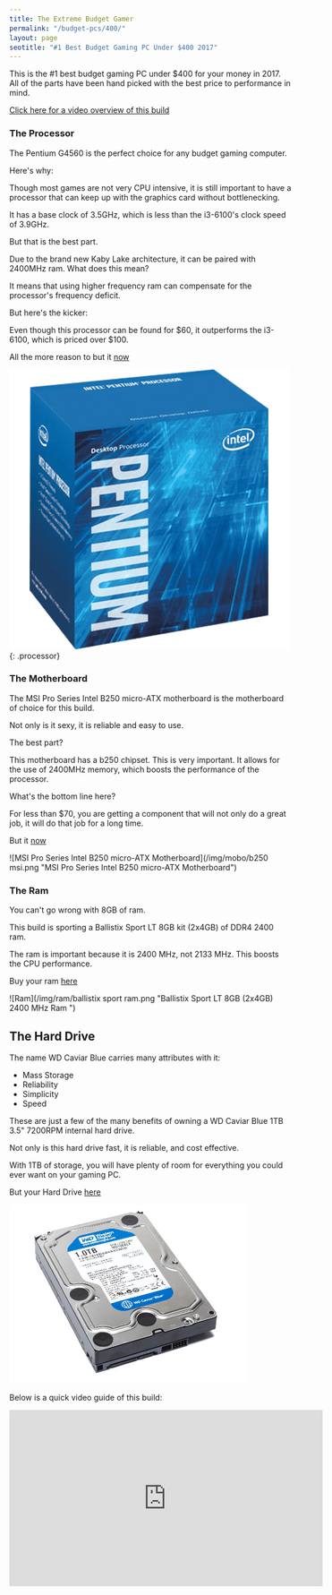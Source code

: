 ```yaml
---
title: The Extreme Budget Gamer 
permalink: "/budget-pcs/400/"
layout: page
seotitle: "#1 Best Budget Gaming PC Under $400 2017" 
---
```


This is the #1 best budget gaming PC under $400 for your money in 2017. All of the parts have been hand picked with the best price to performance in mind.

<a href="#video"> Click here for a video overview of this build</a> 

### The Processor 

The Pentium G4560 is the perfect choice for any budget gaming computer.

Here's why:

Though most games are not very CPU intensive, it is still important to have a processor that can keep up with the graphics card without bottlenecking.

 It has a base clock of 3.5GHz, which is less than the i3-6100's clock speed of 3.9GHz. 

 But that is the best part. 

 Due to the brand new Kaby Lake architecture, it can be paired with 2400MHz ram. What does this mean? 

 It means that using higher frequency ram can compensate for the processor's frequency deficit. 

 But here's the kicker: 

 Even though this processor can be found for $60, it outperforms the i3-6100, which is priced over $100. 

All the more reason to but it [now](https://www.amazon.com/gp/product/B01NCE8T92/ref=as_li_tl?ie=UTF8&camp=1789&creative=9325&creativeASIN=B01NCE8T92&linkCode=as2&tag=flarp0c-20&linkId=69a3b5167482f5d9a55a6f56ae5bc656)

![Pentium G4560](/img/cpu/pentium.png "Pentium G4560"){: .processor}


### The Motherboard 

The MSI Pro Series Intel B250 micro-ATX motherboard is the motherboard of choice for this build. 

Not only is it sexy, it is reliable and easy to use. 

The best part? 

This motherboard has a b250 chipset. This is very important. It allows for the use of 2400MHz memory, which boosts the performance of the processor. 

What's the bottom line here? 

For less than $70, you are getting a component that will not only do a great job, it will do that job for a long time. 

But it [now](https://www.amazon.com/gp/product/B01N9OZI64/ref=as_li_tl?ie=UTF8&camp=1789&creative=9325&creativeASIN=B01N9OZI64&linkCode=as2&tag=flarp0c-20&linkId=8e9adf8cc1f5fb56b4e15fbc11632827)

![MSI Pro Series Intel B250 micro-ATX Motherboard](/img/mobo/b250 msi.png "MSI Pro Series Intel B250 micro-ATX Motherboard")

### The Ram 

You can't go wrong with 8GB of ram. 

This build is sporting a Ballistix Sport LT 8GB kit (2x4GB) of DDR4 2400 ram. 

The ram is important because it is 2400 MHz, not 2133 MHz. This boosts the CPU performance. 

Buy your ram [here](https://www.amazon.com/gp/product/B01F4Z4OPW/ref=as_li_tl?ie=UTF8&camp=1789&creative=9325&creativeASIN=B01F4Z4OPW&linkCode=as2&tag=flarp0c-20&linkId=b5052258f8a92b1950c7a7a82e890366)

![Ram](/img/ram/ballistix sport ram.png "Ballistix Sport LT 8GB (2x4GB) 2400 MHz Ram ")

## The Hard Drive 

The name WD Caviar Blue carries many attributes with it: 

* Mass Storage
* Reliability
* Simplicity
* Speed

These are just a few of the many benefits of owning a WD Caviar Blue 1TB 3.5" 7200RPM internal hard drive. 

Not only is this hard drive fast, it is reliable, and cost effective. 

With 1TB of storage, you will have plenty of room for everything you could ever want on your gaming PC. 

But your Hard Drive [here](https://www.amazon.com/gp/product/B0088PUEPK/ref=as_li_tl?ie=UTF8&camp=1789&creative=9325&creativeASIN=B0088PUEPK&linkCode=as2&tag=flarp0c-20&linkId=dba16cdac3d4db5da2228839efacee3b "WD Caviar Blue 1TB HDD")

![Caviar Blue 1TB Hard Drive](img/hdd/1tbcaviar.png)






<a id="video"> Below is a quick video guide of this build: </a>

<iframe width="560" height="315" src="https://www.youtube.com/embed/V12paKHyGMs" frameborder="0" allowfullscreen></iframe> 





